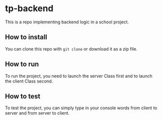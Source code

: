 # tp-backend

This is a repo implementing backend logic in a school project.

## How to install
You can clone this repo with `git clone` or download it as a zip file.

## How to run
To run the project, you need to launch the server Class first and to launch the client Class second.

## How to test
To test the project, you can simply type in your console words from client to server and from server to client.


